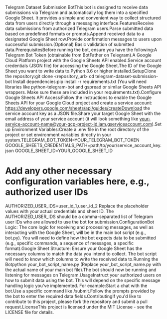 Telegram Dataset Submission BotThis bot is designed to receive data submissions via Telegram and automatically log them into a specified Google Sheet. It provides a simple and convenient way to collect structured data from users directly through a messaging interface.FeaturesReceive data submissions from authorized Telegram users.Parse submitted data based on predefined formats or prompts.Append received data to a designated Google Sheet row.Provide confirmation messages to users upon successful submission.(Optional) Basic validation of submitted data.PrerequisitesBefore running the bot, ensure you have the following:A Telegram Bot Token (obtainable from BotFather on Telegram).A Google Cloud Platform project with the Google Sheets API enabled.Service account credentials (JSON file) for accessing the Google Sheet.The ID of the Google Sheet you want to write data to.Python 3.6 or higher installed.SetupClone the repository:git clone <repository_url>
cd telegram-dataset-submission-bot
Install dependencies:pip install -r requirements.txt
(You will need libraries like python-telegram-bot and gspread or similar Google Sheets API wrappers. Make sure these are included in your requirements.txt).Configure Google Sheets API Access:Follow the instructions to enable the Google Sheets API for your Google Cloud project and create a service account: https://developers.google.com/sheets/api/guides/createDownload the service account key as a JSON file.Share your target Google Sheet with the email address of your service account (it will look something like your-service-account-name@your-gcp-project-id.iam.gserviceaccount.com).Set up Environment Variables:Create a .env file in the root directory of the project or set environment variables directly in your system.TELEGRAM_BOT_TOKEN=YOUR_TELEGRAM_BOT_TOKEN
GOOGLE_SHEETS_CREDENTIALS_PATH=path/to/your/service_account_key.json
GOOGLE_SHEET_ID=YOUR_GOOGLE_SHEET_ID
# Add any other necessary configuration variables here, e.g., authorized user IDs
AUTHORIZED_USER_IDS=user_id_1,user_id_2
Replace the placeholder values with your actual credentials and sheet ID. The AUTHORIZED_USER_IDS should be a comma-separated list of Telegram user IDs who are allowed to use the bot for submission.ConfigurationBot Logic: The core logic for receiving and processing messages, as well as interacting with the Google Sheet, will be in the main bot script (e.g., bot.py). You will need to define how the bot expects data to be submitted (e.g., specific commands, a sequence of messages, a specific format).Google Sheet Structure: Ensure your Google Sheet has the necessary columns to match the data you intend to collect. The bot script will need to know which columns to write the received data to.Running the Botpython your_bot_script_name.py
(Replace your_bot_script_name.py with the actual name of your main bot file).The bot should now be running and listening for messages on Telegram.UsageInstruct your authorized users on how to submit data using the bot. This will depend on the specific message handling logic you've implemented. For example:Start a chat with the bot.Use a specific command like /submit.Follow the prompts provided by the bot to enter the required data fields.ContributingIf you'd like to contribute to this project, please fork the repository and submit a pull request.LicenseThis project is licensed under the MIT License - see the LICENSE file for details.
